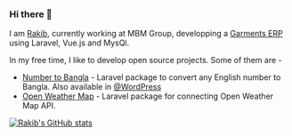 ### Hi there 👋
I am [Rakib](https://rakibul.dev), currently working at MBM Group, developping a [Garments ERP](http://erp.aql-bd.com) using Laravel, Vue.js and MysQl.

In my free time, I like to develop open source projects. Some of them are -

- [Number to Bangla](https://github.com/RakibDevs/number-to-bangla) - Laravel package to convert any English number to Bangla. Also available in [@WordPress](https://wordpress.org/plugins/number-to-bangla/)
- [Open Weather Map](https://github.com/RakibDevs/openweather-laravel-api) - Laravel package for connecting Open Weather Map API.


[![Rakib's GitHub stats](https://github-readme-stats.vercel.app/api?username=rakibdevs)](https://github.com/anuraghazra/github-readme-stats)
<!--
**RakibDevs/rakibdevs** is a ✨ _special_ ✨ repository because its `README.md` (this file) appears on your GitHub profile.

Here are some ideas to get you started:

- 
- 🌱 I’m currently learning ...
- 👯 I’m looking to collaborate on ...
- 🤔 I’m looking for help with ...
- 💬 Ask me about ...
- 📫 How to reach me: ...
- 😄 Pronouns: ...
- ⚡ Fun fact: ...
-->
